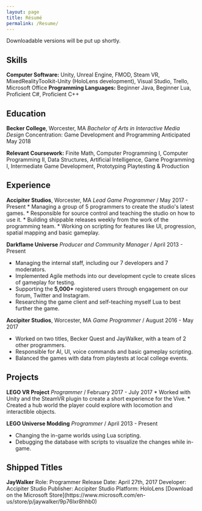 ```yaml
---
layout: page
title: Résumé
permalink: /Resume/
---
```


Downloadable versions will be put up shortly.

<h2>Skills</h2>
<b>Computer Software:</b> Unity, Unreal Engine, FMOD, Steam VR, MixedRealityToolkit-Unity (HoloLens development), Visual Studio, Trello, Microsoft Office
<b>Programming Languages:</b> Beginner Java, Beginner Lua, Proficient C#, Proficient C++

<h2>Education</h2>
<b>Becker College</b>, Worcester, MA
<i>Bachelor of Arts in Interactive Media Design</i>
Concentration: Game Development and Programming
Anticipated May 2018

<b>Relevant Coursework:</b> Finite Math, Computer Programming I, Computer Programming II, Data Structures, Artificial Intelligence, Game Programming I, Intermediate Game Development, Prototyping Playtesting & Production

<h2>Experience</h2>
<b>Accipiter Studios</b>, Worcester, MA
<i>Lead Game Programmer</i> / May 2017 - Present
* Managing a group of 5 programmers to create the studio's latest games.
* Responsible for source control and teaching the studio on how to use it.
* Building shippable releases weekly from the work of the programming team.
* Working on scripting for features like UI, progression, spatial mapping and basic gameplay.

<b>Darkflame Universe</b>
<i>Producer and Community Manager</i> / April 2013 - Present
* Managing the internal staff, including our 7 developers and 7 moderators.
* Implemented Agile methods into our development cycle to create slices of gameplay for testing.
* Supporting the <b>5,000+</b> registered users through engagement on our forum, Twitter and Instagram.
* Researching the game client and self-teaching myself Lua to best further the game.

<b>Accipiter Studios</b>, Worcester, MA
<i>Game Programmer</i> / August 2016 - May 2017
* Worked on two titles, Becker Quest and JayWalker, with a team of 2 other programmers.
* Responsible for AI, UI, voice commands and basic gameplay scripting.
* Balanced the games with data from playtests at local college events.

<h2>Projects</h2>
<b>LEGO VR Project</b>
<i>Programmer</i> / February 2017 - July 2017
* Worked with Unity and the SteamVR plugin to create a short experience for the Vive.
* Created a hub world the player could explore with locomotion and interactible objects.

<b>LEGO Universe Modding</b>
<i>Programmer</i> / April 2013 - Present
* Changing the in-game worlds using Lua scripting.
* Debugging the database with scripts to visualize the changes while in-game.

<h2>Shipped Titles</h2>
<b>JayWalker</b>
Role: Programmer
Release Date: April 27th, 2017
Developer: Accipiter Studio
Publisher: Accipiter Studio
Platform: HoloLens
[Download on the Microsoft Store](https://www.microsoft.com/en-us/store/p/jaywalker/9p76lxr8hhb0)
